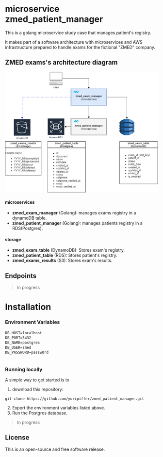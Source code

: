 # microservice zmed_patient_manager
This is a golang microservice study case that manages patient's registry.

It makes part of a software architecture with microservices and AWS infrastructure prepared to handle exams for the fictional "ZMED" company.

## ZMED exams's architecture diagram
![](zmed_diagram.png)
#### microservices
- **zmed_exam_manager** (Golang): manages exams registry in a dynamoDB table.
- **zmed_patient_manager** (Golang): manages patients registry in a RDS(Postgres).

#### storage
- **zmed_exam_table** (DynamoDB): Stores exam's registry.
- **zmed_patient_table** (RDS): Stores patient's registry.
- **zmed_exams_results** (S3): Stores exam's results.

## Endpoints
> In progress

# Installation
### Environment Variables
```azure
DB_HOST=localhost
DB_PORT=5432
DB_NAME=postgres
DB_USER=zmed
DB_PASSWORD=passw0rd


```
### Running locally
A simple way to get started is to
1. download this repository:
```
git clone https://github.com/yuripiffer/zmed_patient_manager.git
```
2. Export the environment variables listed above.
3. Run the Postgres database.
> In progress

## License
This is an open-source and free software release.

